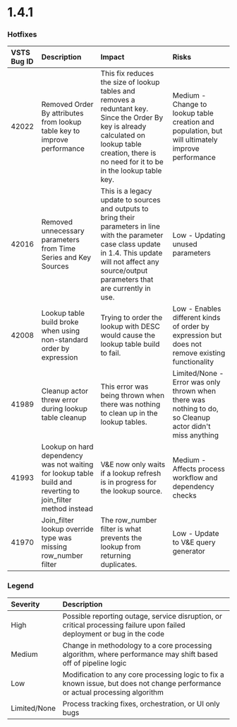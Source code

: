 # 1.4.1

### Hotfixes

| VSTS Bug ID | Description | Impact | Risks |
| :--- | :--- | :--- | :--- |
| 42022 | Removed Order By attributes from lookup table key to improve performance | This fix reduces the size of lookup tables and removes a reduntant key. Since the Order By key is already calculated on lookup table creation, there is no need for it to be in the lookup table key. | Medium - Change to lookup table creation and population, but will ultimately improve performance |
| 42016 | Removed unnecessary parameters from Time Series and Key Sources | This is a legacy update to sources and outputs to bring their parameters in line with the parameter case class update in 1.4. This update will not affect any source/output parameters that are currently in use. | Low - Updating unused parameters |
| 42008 | Lookup table build broke when using non-standard order by expression | Trying to order the lookup with DESC would cause the lookup table build to fail. | Low - Enables different kinds of order by expression but does not remove existing functionality |
| 41989 | Cleanup actor threw error during lookup table cleanup | This error was being thrown when there was nothing to clean up in the lookup tables. | Limited/None - Error was only thrown when there was nothing to do, so Cleanup actor didn't miss anything |
| 41993 | Lookup on hard dependency was not waiting for lookup table build and reverting to join\_filter method instead | V&E now only waits if a lookup refresh is in progress for the lookup source. | Medium - Affects process workflow and dependency checks |
| 41970 | Join\_filter lookup override type was missing row\_number filter | The row\_number filter is what prevents the lookup from returning duplicates. | Low - Update to V&E query generator |

### Legend

| Severity | Description |
| :--- | :--- |
| High | Possible reporting outage, service disruption, or critical processing failure upon failed deployment or bug in the code |
| Medium | Change in methodology to a core processing algorithm, where performance may shift based off of pipeline logic |
| Low | Modification to any core processing logic to fix a known issue, but does not change performance or actual processing algorithm |
| Limited/None | Process tracking fixes, orchestration, or UI only bugs |

